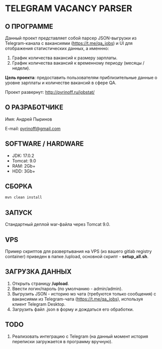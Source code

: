 # TELEGRAM VACANCY PARSER

## О ПРОГРАММЕ

Данный проект представляет собой парсер JSON-выгрузки из Telegram-канала с вакансиями (https://t.me/qa_jobs) и UI для отображения статистических данных, а именнно:
1. График количества вакансий к размеру зарплаты.
2. График количества вакансий к временному периоду (месяцы / недели).

__Цель проекта__: предоставить пользователям приблизительные данные о уровне зарплаты и количестве вакансий в сфере QA.

Проект развернут: http://pyrinoff.ru/jobstat/

## О РАЗРАБОТЧИКЕ

Имя: Андрей Пыринов

E-mail: pyrinoff@gmail.com

## SOFTWARE / HARDWARE

* JDK: 17.0.2
* Tomcat: 9.0
* RAM: 2Gb+
* HDD: 3Gb+

## СБОРКА

```bash
mvn clean install
```

## ЗАПУСК

Стандартный деплой war-файла через Tomcat 9.0.

## VPS

Пример скриптов для развертывания на VPS (из вашего gitlab registry container) приведен в папке /upload, основной скрипт - __setup_all.sh__.

## ЗАГРУЗКА ДАННЫХ

1. Открыть страницу  __/upload__.
2. Ввести логин/пароль (по умолчанию - admin/admin).
3. Выгрузить JSON - историю мз чата (требуются только сообщения) с вакансиями из Telegram-чата (https://t.me/qa_jobs), используя клиент Telegram Desktop.
4. Загрузить файл .json в форму и дождаться его обработки. 

## TODO
1. Реализовать интеграцию с Telegram (на данный момент история переписки загружается в программу вручную).
